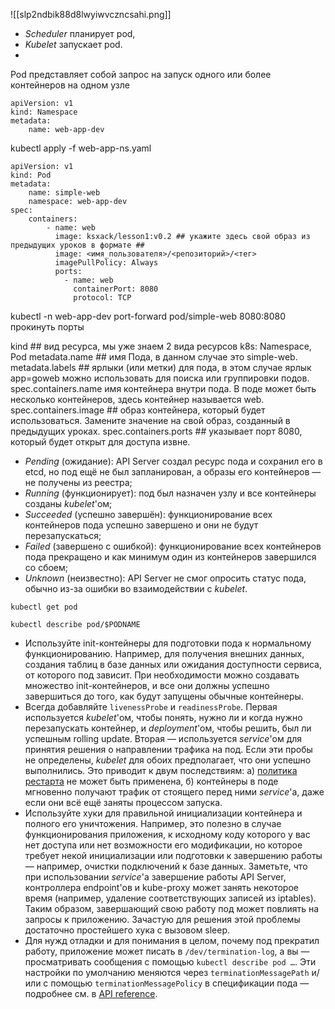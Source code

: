 ![[slp2ndbik88d8lwyiwvczncsahi.png]]
- _Scheduler_ планирует pod,
- _Kubelet_ запускает pod.
-
Pod представляет собой запрос на запуск одного или более контейнеров на одном узле
```
apiVersion: v1 
kind: Namespace 
metadata: 
	name: web-app-dev
```
kubectl apply -f web-app-ns.yaml
```
apiVersion: v1 
kind: Pod 
metadata: 
	name: simple-web 
	namespace: web-app-dev 
spec: 
	containers: 
		- name: web 
		  image: ksxack/lesson1:v0.2 ## укажите здесь свой образ из предыдущих уроков в формате ##
		  image: <имя_пользователя>/<репозиторий>/<тег> 
		  imagePullPolicy: Always 
		  ports: 
			- name: web 
			  containerPort: 8080 
			  protocol: TCP

```

kubectl -n web-app-dev port-forward pod/simple-web 8080:8080
прокинуть порты


kind ## вид ресурса, мы уже знаем 2 вида ресурсов k8s: Namespace, Pod metadata.name ## имя Пода, в данном случае это simple-web. 
metadata.labels ## ярлыки (или метки) для пода, в этом случае ярлык app=goweb можно использовать для поиска или группировки подов. spec.containers.name
имя контейнера внутри пода. В поде может быть несколько контейнеров, здесь контейнер называется web. spec.containers.image ## образ контейнера, который будет использоваться. Замените значение на свой образ, созданный в предыдущих уроках. spec.containers.ports ## указывает порт 8080, который будет открыт для доступа извне.

- _Pending_ (ожидание): API Server создал ресурс пода и сохранил его в etcd, но под ещё не был запланирован, а образы его контейнеров — не получены из реестра;
- _Running_ (функционирует): под был назначен узлу и все контейнеры созданы _kubelet_'ом;
- _Succeeded_ (успешно завершён): функционирование всех контейнеров пода успешно завершено и они не будут перезапускаться;
- _Failed_ (завершено с ошибкой): функционирование всех контейнеров пода прекращено и как минимум один из контейнеров завершился со сбоем;
- _Unknown_ (неизвестно): API Server не смог опросить статус пода, обычно из-за ошибки во взаимодействии с _kubelet_.

`kubectl get pod`

`kubectl describe pod/$PODNAME`



- Используйте init-контейнеры для подготовки пода к нормальному функционированию. Например, для получения внешних данных, создания таблиц в базе данных или ожидания доступности сервиса, от которого под зависит. При необходимости можно создавать множество init-контейнеров, и все они должны успешно завершиться до того, как будут запущены обычные контейнеры.
- Всегда добавляйте `livenessProbe` и `readinessProbe`. Первая используется _kubelet_'ом, чтобы понять, нужно ли и когда нужно перезапускать контейнер, и _deployment_'ом, чтобы решить, был ли успешным rolling update. Вторая — используется _service_'ом для принятия решения о направлении трафика на под. Если эти пробы не определены, _kubelet_ для обоих предполагает, что они успешно выполнились. Это приводит к двум последствиям: а) [политика рестарта](https://kubernetes.io/docs/concepts/workloads/pods/pod-lifecycle/#restart-policy) не может быть применена, б) контейнеры в поде мгновенно получают трафик от стоящего перед ними _service_'а, даже если они всё ещё заняты процессом запуска.
- Используйте хуки для правильной инициализации контейнера и полного его уничтожения. Например, это полезно в случае функционирования приложения, к исходному коду которого у вас нет доступа или нет возможности его модификации, но которое требует некой инициализации или подготовки к завершению работы — например, очистки подключений к базе данных. Заметьте, что при использовании _service_'а завершение работы API Server, контроллера endpoint'ов и kube-proxy может занять некоторое время (например, удаление соответствующих записей из iptables). Таким образом, завершающий свою работу под может повлиять на запросы к приложению. Зачастую для решения этой проблемы достаточно простейшего хука с вызовом sleep.
- Для нужд отладки и для понимания в целом, почему под прекратил работу, приложение может писать в `/dev/termination-log`, а вы — просматривать сообщения с помощью `kubectl describe pod …`. Эти настройки по умолчанию меняются через `terminationMessagePath` и/или с помощью `terminationMessagePolicy` в спецификации пода — подробнее см. в [API reference](https://kubernetes.io/docs/api-reference/v1.8/#container-v1-core).
